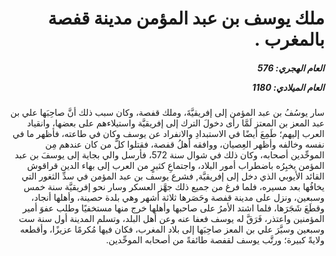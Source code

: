<h1 dir="rtl">ملك يوسف بن عبد المؤمن مدينة قفصة بالمغرب .</h1>

<h5 dir="rtl">العام الهجري:  576

العام الميلادي: 1180

</h5>

<p dir="rtl">سار يوسُفُ بن عبد المؤمن إلى إفريقيَّةَ، وملك قفصة، وكان سبب ذلك أنَّ صاحِبَها علي بن عبد المعز بن المعتز لَمَّا رأى دخولَ الترك إلى إفريقيَّة واستيلاءهم على بعضها، وانقياد العرب إليهم؛ طَمِعَ أيضًا في الاستبدادِ والانفراد عن يوسف وكان في طاعته، فأظهر ما في نفسه وخالفه وأظهر العِصيان، ووافقه أهلُ قفصة، فقتلوا كلَّ من كان عندهم مِن الموحِّدين أصحابه، وكان ذلك في شوال سنة 572، فأرسل والي بجاية إلى يوسفَ بن عبد المؤمن يخبِرُه باضطراب أمور البلاد، واجتماعِ كثيرٍ من العرب إلى بهاء الدين قراقوش القائد الأيوبي الذي دخل إلى إفريقيَّة, فشرع يوسف بن عبد المؤمن في سدِّ الثغور التي يخافُها بعد مسيره، فلما فرغ من جميع ذلك جهَّز العسكر وسار نحو إفريقيَّة سنة خمس وسبعين، ونزل على مدينة قفصة وحَصَرها ثلاثة أشهر وهي بلدة حصينة، وأهلها أنجاد، وقطَعَ شَجَرَها، فلما اشتد الأمرُ على صاحبها وأهلها خرج منها مستخفيًا وطلب عفوَ أمير المؤمنين واعتذر، فَرَقَّ له يوسف فعفا عنه وعن أهل البلد، وتسلم المدينة أول سنة ست وسبعين وسيَّرَ علي بن المعز صاحِبَها إلى بلاد المغرب، فكان فيها مُكرمًا عزيزًا، وأقطعه ولايةً كبيرة؛ ورتَّب يوسف لقفصة طائفةً من أصحابه الموحِّدين.</p></br>
